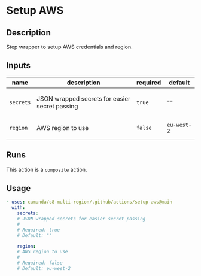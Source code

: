 # Setup AWS

## Description

Step wrapper to setup AWS credentials and region.


## Inputs

| name | description | required | default |
| --- | --- | --- | --- |
| `secrets` | <p>JSON wrapped secrets for easier secret passing</p> | `true` | `""` |
| `region` | <p>AWS region to use</p> | `false` | `eu-west-2` |


## Runs

This action is a `composite` action.

## Usage

```yaml
- uses: camunda/c8-multi-region/.github/actions/setup-aws@main
  with:
    secrets:
    # JSON wrapped secrets for easier secret passing
    #
    # Required: true
    # Default: ""

    region:
    # AWS region to use
    #
    # Required: false
    # Default: eu-west-2
```
